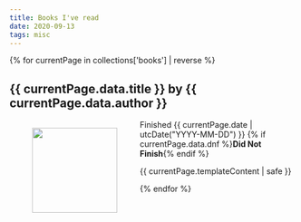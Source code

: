 ```yaml
---
title: Books I've read
date: 2020-09-13
tags: misc
---
```

<div class="booklist">
{% for currentPage in collections['books'] | reverse %}
  <div class="bookdetails">
  <h2>{{ currentPage.data.title }} by {{ currentPage.data.author }}</h2>
  </div>
  <figure style="float: left;"><img style="width: 150px;" src="{{ currentPage.data.cover }}"></figure>
  <div class="bookreview">
  <p><span class="{% if currentPage.data.dnf %}strike{% endif %}">Finished {{ currentPage.date | utcDate("YYYY-MM-DD") }}</span> {% if currentPage.data.dnf %}<strong>Did Not Finish</strong>{% endif %}</p>
    <p>{{ currentPage.templateContent | safe }}</p>
  </div>
{% endfor %}
</div>

